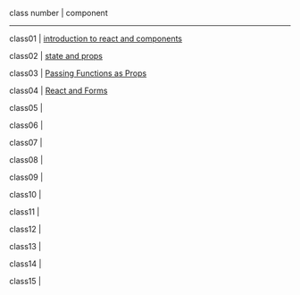 class number | component

----------------------

class01 | [introduction to react and components](IntroToReact&Components)

class02 | [state and props](StateAndProps)

class03 | [Passing Functions as Props](PassingFunctionsAsProps)

class04 | [React and Forms](ReactAndForms)

class05 | []()

class06 | []()

class07 | []()

class08 | []()

class09 | []()

class10 | []()

class11 | []()

class12 | []()

class13 | []()

class14 | []()

class15 | []()